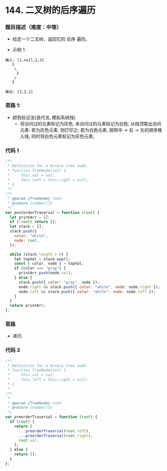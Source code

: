 <!--
 * @Author: your name
 * @Date: 2020-03-02 21:49:13
 * @LastEditTime: 2020-09-12 21:58:57
 * @LastEditors: Please set LastEditors
 * @Description: In User Settings Edit
 * @FilePath: /leetcode_fe/268_缺失数字.md
 -->

# 144. 二叉树的后序遍历

### 题目描述（难度：中等）

- 给定一个二叉树，返回它的 后序 遍历。

- 示例 1:

```
输入: [1,null,2,3]
   1
    \
     2
    /
   3

输出: [3,2,1]
```

### 思路 1:

- 颜色标记法(迭代法, 模拟系统栈)
  - 将访问过的元素标记为灰色, 未访问过的元素标记为白色;
    从栈顶取出访问元素:
    若为灰色元素, 则打印之;
    若为白色元素, 按照中 -> 右 -> 左的顺序推入栈, 同时将白色元素标记为灰色元素;

### 代码 1

```js
/**
 * Definition for a binary tree node.
 * function TreeNode(val) {
 *     this.val = val;
 *     this.left = this.right = null;
 * }
 */
/**
 * @param {TreeNode} root
 * @return {number[]}
 */
var postorderTraversal = function (root) {
  let printArr = [];
  if (!root) return [];
  let stack = [];
  stack.push({
    color: "white",
    node: root,
  });

  while (stack.length > 0) {
    let topVal = stack.pop();
    const { color, node } = topVal;
    if (color === "gray") {
      printArr.push(node.val);
    } else {
      stack.push({ color: "gray", node });
      node.right && stack.push({ color: "white", node: node.right });
      node.left && stack.push({ color: "white", node: node.left });
    }
  }
  return printArr;
};
```

### 思路

- 递归

### 代码 3

```js
/**
 * Definition for a binary tree node.
 * function TreeNode(val) {
 *     this.val = val;
 *     this.left = this.right = null;
 * }
 *
/**
 *
 * @param {TreeNode} root
 * @return {number[]}
 */
var preorderTraversal = function (root) {
  if (root) {
    return [
      ...preorderTraversal(root.left),
      ...preorderTraversal(root.right),
      root.val,
    ];
  } else {
    return [];
  }
};
```
